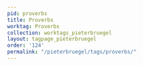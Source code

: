 ```yaml
---
pid: proverbs
title: Proverbs
worktag: Proverbs
collection: worktags_pieterbruegel
layout: tagpage_pieterbruegel
order: '124'
permalink: "/pieterbruegel/tags/proverbs/"
---
```

